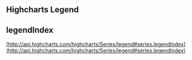 ## Highcharts Legend  



## legendIndex  
[http://api.highcharts.com/highcharts/Series/legend#series.legendIndex](http://api.highcharts.com/highcharts/Series/legend#series.legendIndex) 
